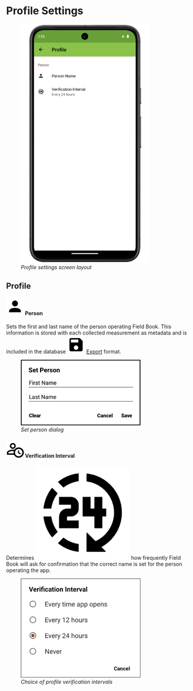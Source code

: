 <link rel="stylesheet" type="text/css" href="_styles/styles.css">

# Profile Settings

<figure class="image">
  <img class="screenshot" src="_static/images/settings/profile/settings_profile_framed.png" width="350px"> 
  <figcaption class="screenshot-caption"><i>Profile settings screen layout</i></figcaption> 
</figure>

## Profile

#### <img class="icon" src="_static/icons/settings/profile/account.png"> Person

Sets the first and last name of the person operating Field Book.
This information is stored with each collected measurement as metadata and is included in the database <img class="icon" src="_static/icons/home/save.png"> [Export](export.md) format.

<figure class="image">
  <img class="screenshot" src="_static/images/settings/profile/settings_profile_set_person.png" width="325px"> 
  <figcaption class="screenshot-caption"><i>Set person dialog</i></figcaption> 
</figure>

#### <img class="icon" src="_static/icons/settings/profile/account-clock-outline.png"> Verification Interval

Determines <img class="icon" src="_static/icons/settings/profile/hours-24.png"> how frequently Field Book will ask for confirmation that the correct name is set for the person operating the app.

<figure class="image">
  <img class="screenshot" src="_static/images/settings/profile/settings_profile_verification_interval.png" width="325px"> 
  <figcaption class="screenshot-caption"><i>Choice of profile verification intervals</i></figcaption> 
</figure>